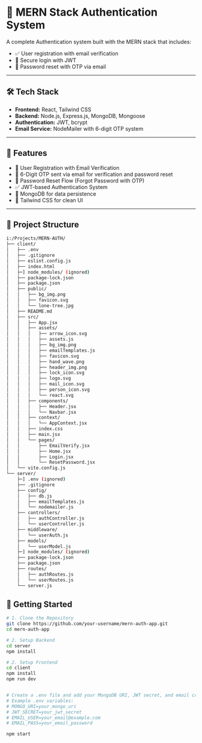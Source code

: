 # 🔐 MERN Stack Authentication System

A complete Authentication system built with the MERN stack that includes:

- ✅ User registration with email verification
- 🔐 Secure login with JWT
- 🔁 Password reset with OTP via email


---

## 🛠️ Tech Stack

- **Frontend:** React, Tailwind CSS
- **Backend:** Node.js, Express.js, MongoDB, Mongoose
- **Authentication:** JWT, bcrypt
- **Email Service:** NodeMailer with 6-digit OTP system

---

## 🚀 Features

- 🔐 User Registration with Email Verification
- 📨 6-Digit OTP sent via email for verification and password reset
- 🔁 Password Reset Flow (Forgot Password with OTP)
- ✅ JWT-based Authentication System
- 💾 MongoDB for data persistence
- 🎨 Tailwind CSS for clean UI

---


## 📂 Project Structure
```bash
i:/Projects/MERN-AUTH/
├── client/
│   ├── .env
│   ├── .gitignore
│   ├── eslint.config.js
│   ├── index.html
│   ├─] node_modules/ (ignored)
│   ├── package-lock.json
│   ├── package.json
│   ├── public/
│   │   ├── bg_img.png
│   │   ├── favicon.svg
│   │   └── lone-tree.jpg
│   ├── README.md
│   ├── src/
│   │   ├── App.jsx
│   │   ├── assets/
│   │   │   ├── arrow_icon.svg
│   │   │   ├── assets.js
│   │   │   ├── bg_img.png
│   │   │   ├── emailTemplates.js
│   │   │   ├── favicon.svg
│   │   │   ├── hand_wave.png
│   │   │   ├── header_img.png
│   │   │   ├── lock_icon.svg
│   │   │   ├── logo.svg
│   │   │   ├── mail_icon.svg
│   │   │   ├── person_icon.svg
│   │   │   └── react.svg
│   │   ├── components/
│   │   │   ├── Header.jsx
│   │   │   └── Navbar.jsx
│   │   ├── context/
│   │   │   └── AppContext.jsx
│   │   ├── index.css
│   │   ├── main.jsx
│   │   └── pages/
│   │       ├── EmailVerify.jsx
│   │       ├── Home.jsx
│   │       ├── Login.jsx
│   │       └── ResetPassword.jsx
│   └── vite.config.js
└── server/
    ├─] .env (ignored)
    ├── .gitignore
    ├── config/
    │   ├── db.js
    │   ├── emailTemplates.js
    │   └── nodemailer.js
    ├── controllers/
    │   ├── authController.js
    │   └── userController.js
    ├── middleware/
    │   └── userAuth.js
    ├── models/
    │   └── userModel.js
    ├─] node_modules/ (ignored)
    ├── package-lock.json
    ├── package.json
    ├── routes/
    │   ├── authRoutes.js
    │   └── userRoutes.js
    └── server.js
```

## 🚀 Getting Started

```bash
# 1. Clone the Repository
git clone https://github.com/your-username/mern-auth-app.git
cd mern-auth-app

# 2. Setup Backend
cd server
npm install

# 2. Setup Frontend
cd client
npm install
npm run dev


# Create a .env file and add your MongoDB URI, JWT secret, and email credentials
# Example .env variables:
# MONGO_URI=your_mongo_uri
# JWT_SECRET=your_jwt_secret
# EMAIL_USER=your_email@example.com
# EMAIL_PASS=your_email_password

npm start


